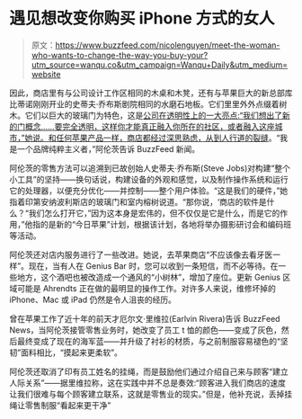 # 遇见想改变你购买 iPhone 方式的女人

> 原文：<https://www.buzzfeed.com/nicolenguyen/meet-the-woman-who-wants-to-change-the-way-you-buy-your?utm_source=wanqu.co&utm_campaign=Wanqu+Daily&utm_medium=website>

因此，商店里有与公司设计工作区相同的木桌和木凳，还有与苹果巨大的新总部库比蒂诺刚刚开业的史蒂夫·乔布斯剧院相同的水磨石地板。它们里里外外点缀着树木。它们以巨大的玻璃门为特色，这是[公司在透明性上的一大亮点:“我们想出了新的门概念……要完全透明，这样你才能真正融入你所在的社区，或者融入这座城市，”她说。和任何苹果产品一样，商店都经过深思熟虑，从](http://www.nytimes.com/2009/06/23/technology/23apple.html)[到人行道的裂缝](https://www.cultofmac.com/431031/check-out-the-crazy-attention-to-detail-at-apples-new-san-francisco-store/)。“我是一个品牌纯粹主义者，”阿伦茨告诉 BuzzFeed 新闻。

阿伦茨的零售方法可以追溯到已故创始人史蒂夫·乔布斯(Steve Jobs)对构建“整个小工具”的坚持——换句话说，构建设备的外观和感觉，以及制作操作系统和运行它的处理器，以便充分优化——并控制——整个用户体验。“这是我们的硬件，”她指着印第安纳波利斯店的玻璃门和室内榕树说道。“那你说，‘商店的软件是什么？“我们怎么打开它，”因为这本身是宏伟的，但不仅仅是它是什么，而是它的作用，”他指的是新的“今日苹果”计划，根据该计划，各地将举办摄影研讨会和编码班等活动。

阿伦茨还对店内服务进行了一些改进。她说，去苹果商店“不应该像去看牙医一样”。现在，当有人在 Genius Bar 时，您可以收到一条短信，而不必等待。在一些地方，这个酒吧也被改造成一个通风的“小树林”，增加了座位。更新 Genius 区域可能是 Ahrendts 正在做的最明显的操作工作。对许多人来说，维修坏掉的 iPhone、Mac 或 iPad 仍然是令人沮丧的经历。

曾在苹果工作了近十年的前天才厄尔文·里维拉(Earlvin Rivera)告诉 BuzzFeed News，当阿伦茨接管零售业务时，她改变了员工 t 恤的颜色——变成了灰色，然后最终变成了现在的海军蓝——并升级了衬衫的材质，与之前制服容易褪色的“坚韧”面料相比，“摸起来更柔软”。

阿伦茨还取消了印有员工姓名的挂绳，而是鼓励他们通过介绍自己来与顾客“建立人际关系”——据里维拉称，这在实践中并不总是奏效:“顾客进入我们商店的速度让我们很难与每个顾客建立联系，这就是零售业的现实。”但是，他补充说，丢掉挂绳让零售制服“看起来更干净”